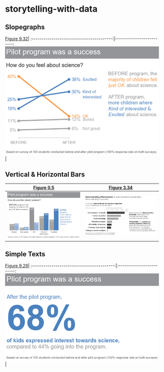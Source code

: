 # storytelling-with-data


## Slopegraphs
[Figure 9.32](slopegraph/figure-9-32.ipynb)|
:-----------------------------------------:|:-------------------------:
![](images/Figure_9-32.png)                |
 
## Vertical & Horizontal Bars
[Figure 0.5](vertical-bar/figure-0-5.ipynb)|  [Figure 3.34](horizontal-bar/figure-3-34.ipynb)
:-----------------------------------------:|:------------------------------------------------:
![](images/Figure_0-5.png)                 |  ![](images/Figure_3-34.png)

## Simple Texts
[Figure 9.29](simple-text/figure-9-29.ipynb)|
:------------------------------------------:|:-------------------------:
![](images/Figure_9-29.png)                 |
